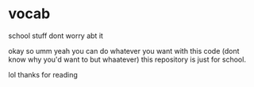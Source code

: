 # vocab
school stuff dont worry abt it

okay so umm yeah you can do whatever you want with this code (dont know why you'd want to but whaatever)
this repository is just for school.

lol thanks for reading
